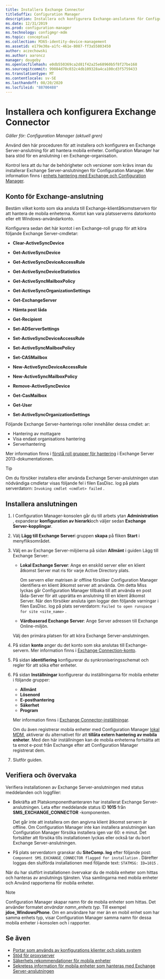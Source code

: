 ```yaml
---
title: Installera Exchange Connector
titleSuffix: Configuration Manager
description: Installera och konfigurera Exchange-anslutaren för Configuration Manager för att hantera mobila enheter via ActiveSync.
ms.date: 12/31/2019
ms.prod: configuration-manager
ms.technology: configmgr-mdm
ms.topic: conceptual
ms.collection: M365-identity-device-management
ms.assetid: e179e30a-a1fc-461e-8087-ff3a55803450
author: aczechowski
ms.author: aaroncz
manager: dougeby
ms.openlocfilehash: e0db550369ca2d81f42a25e68960b5f8f27be168
ms.sourcegitcommit: 99084d70c032c4db109328a4ca100cd3f5759433
ms.translationtype: MT
ms.contentlocale: sv-SE
ms.lasthandoff: 08/20/2020
ms.locfileid: "88700488"
---
```

# <a name="install-and-configure-the-exchange-connector"></a>Installera och konfigurera Exchange Connector

*Gäller för: Configuration Manager (aktuell gren)*

Använd den här proceduren för att installera och konfigurera en Exchange Server-anslutning för att hantera mobila enheter. Configuration Manager har bara stöd för en anslutning i en Exchange-organisation.

Kontrol lera att du har de behörigheter och versioner som krävs innan du installerar Exchange Server-anslutningen för Configuration Manager. Mer information finns i [enhets hantering med Exchange och Configuration Manager](manage-mobile-devices-with-exchange-activesync.md#prerequisites).

## <a name="exchange-connection-account"></a>Konto för Exchange-anslutning

Bestäm vilket konto som ska ansluta till Exchange-klientåtkomstservern för att hantera de mobila enheterna. Kontot kan vara platsserverns datorkonto eller ett Windows-användarkonto.

Konfigurera sedan det här kontot i en Exchange-roll grupp för att köra följande Exchange Server-cmdletar:

- **Clear-ActiveSyncDevice**  

- **Get-ActiveSyncDevice**  

- **Get-ActiveSyncDeviceAccessRule**  

- **Get-ActiveSyncDeviceStatistics**  

- **Get-ActiveSyncMailboxPolicy**  

- **Get-ActiveSyncOrganizationSettings**  

- **Get-ExchangeServer**  

- **Hämta post låda**

- **Get-Recipient**  

- **Set-ADServerSettings**  

- **Set-ActiveSyncDeviceAccessRule**  

- **Set-ActiveSyncMailboxPolicy**  

- **Set-CASMailbox**  

- **New-ActiveSyncDeviceAccessRule**  

- **New-ActiveSyncMailboxPolicy**  

- **Remove-ActiveSyncDevice**  

- **Get-CasMailbox**  

- **Get-User**  

- **Set-ActiveSyncOrganizationSettings**  

Följande Exchange Server-hanterings roller innehåller dessa cmdlet: ar:

- Hantering av mottagare
- Visa endast organisations hantering
- Serverhantering

Mer information finns i [förstå roll grupper för hantering](/exchange/understanding-management-role-groups-exchange-2013-help) i Exchange Server 2013-dokumentationen.

> [!TIP]  
> Om du försöker installera eller använda Exchange Server-anslutningen utan nödvändiga cmdletar visas följande fel i filen EasDisc. log på plats serverdatorn: `Invoking cmdlet <cmdlet> failed` .

## <a name="install-the-connector"></a>Installera anslutningen

1. I Configuration Manager-konsolen går du till arbets ytan **Administration** , expanderar **konfiguration av hierarki**och väljer sedan **Exchange Server-kopplingar**.

1. Välj **Lägg till Exchange Server**i gruppen **skapa** på fliken **Start** i menyfliksområdet.

1. Välj en av Exchange Server-miljöerna på sidan **Allmänt** i guiden Lägg till Exchange Server:

    - **Lokal Exchange Server**: Ange en enskild server eller en klient åtkomst Server mat ris för varje Active Directory plats.

        Om servern eller matrisen är offline försöker Configuration Manager identifiera en klient åtkomst server att använda. Om detta Miss lyckas går Configuration Manager tillbaka till att använda en post låda-Server för att upprätta en anslutning till en klient åtkomst Server. När den försöker ansluta igen loggar den följande varningar i filen EasDisc. log på plats serverdatorn: `Failed to open runspace for site <site_name>` .

    - **Värdbaserad Exchange Server**: Ange Server adressen till Exchange Online-miljön.

    Välj den primära platsen för att köra Exchange Server-anslutningen.

1. På sidan **konto** anger du det konto som ska anslutas till Exchange-servern. Mer information finns i [Exchange Connection-konto](#exchange-connection-account).

1. På sidan **identifiering** konfigurerar du synkroniseringsschemat och regler för att söka efter enheter.

1. På sidan **Inställningar** konfigurerar du inställningarna för mobila enheter i följande grupper:

    - **Allmänt**
    - **Lösenord**
    - **E-posthantering**
    - **Säkerhet**
    - **Program**

    Mer information finns i [Exchange Connector-inställningar](manage-mobile-devices-with-exchange-activesync.md#policies).

    Om du även registrerar mobila enheter med Configuration Manager [lokal MDM](../understand/manage-mobile-devices-with-on-premises-infrastructure.md), aktiverar du alternativet för att **tillåta extern hantering av mobila enheter**. Med den här inställningen kan de mobila enheterna fortsätta att ta emot e-post från Exchange efter att Configuration Manager registrerat dem.

1. Slutför guiden.

## <a name="verify-and-monitor"></a>Verifiera och övervaka

Verifiera installationen av Exchange Server-anslutningen med status meddelanden och loggfiler:

- Bekräfta att Platskomponenthanteraren har installerat Exchange Server-anslutningen. Leta efter meddelande status ID **1015** från **SMS_EXCHANGE_CONNECTOR** -komponenten.

    Det går inte att installera om den angivna klient åtkomst servern är offline. Om Configuration Manager inte kan installera anslutningen kan Configuration Manager försöka installera igen var 60: e minut. Det fortsätter att försöka tills installationen lyckas eller också tar du bort Exchange Server-anslutningen.

- På plats serverdatorn granskar du **SiteComp. log** efter följande post: `Component SMS_EXCHANGE_CONNECTOR flagged for installation` . Därefter loggas den slutförda installationen med följande text: `STATMSG: ID=1015` .

När du har slutfört installationen övervakar du de mobila enheter som hittas och hanteras av anslutnings tjänsten. Visa samlingarna med mobila enheter och Använd rapporterna för mobila enheter.

> [!NOTE]  
> Configuration Manager skapar namn för de mobila enheter som hittas. Det använder formatet *användar namn*_*enhets typ*. Till exempel **jdoe_WindowsPhone**. Om en användare har mer än en mobil enhet som har samma enhets typ, visar Configuration Manager samma namn för dessa mobila enheter i-konsolen och i rapporter.  

## <a name="see-also"></a>Se även

- [Portar som används av konfigurations klienter och plats system](../../core/plan-design/hierarchy/ports.md#BKMK_PortsExchangeConnectorHosted)
- [Stöd för proxyserver](../../core/plan-design/network/proxy-server-support.md#site-system-roles-that-use-a-proxy)
- [Säkerhets rekommendationer för mobila enheter](../../core/clients/deploy/plan/security-and-privacy-for-clients.md#bkmk_mobile)
- [Sekretess information för mobila enheter som hanteras med Exchange Server-anslutningen](../../core/clients/deploy/plan/security-and-privacy-for-clients.md#BKMK_Privacy_ExchangeConnector)